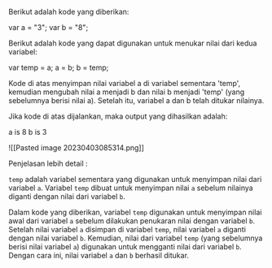 Berikut adalah kode yang diberikan:

var a = "3";
var b = "8";

Berikut adalah kode yang dapat digunakan untuk menukar nilai dari kedua variabel:

var temp = a;
a = b;
b = temp;

Kode di atas menyimpan nilai variabel a di variabel sementara 'temp', kemudian mengubah nilai a menjadi b dan nilai b menjadi 'temp' (yang sebelumnya berisi nilai a). Setelah itu, variabel a dan b telah ditukar nilainya.

Jika kode di atas dijalankan, maka output yang dihasilkan adalah:

a is 8 
b is 3

![[Pasted image 20230403085314.png]]

Penjelasan lebih detail : 

`temp` adalah variabel sementara yang digunakan untuk menyimpan nilai dari variabel `a`. Variabel `temp` dibuat untuk menyimpan nilai `a` sebelum nilainya diganti dengan nilai dari variabel `b`.

Dalam kode yang diberikan, variabel `temp` digunakan untuk menyimpan nilai awal dari variabel `a` sebelum dilakukan penukaran nilai dengan variabel `b`. Setelah nilai variabel `a` disimpan di variabel `temp`, nilai variabel `a` diganti dengan nilai variabel `b`. Kemudian, nilai dari variabel `temp` (yang sebelumnya berisi nilai variabel `a`) digunakan untuk mengganti nilai dari variabel `b`. Dengan cara ini, nilai variabel `a` dan `b` berhasil ditukar.